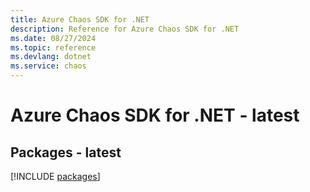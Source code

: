 ```yaml
---
title: Azure Chaos SDK for .NET
description: Reference for Azure Chaos SDK for .NET
ms.date: 08/27/2024
ms.topic: reference
ms.devlang: dotnet
ms.service: chaos
---
```

# Azure Chaos SDK for .NET - latest
## Packages - latest
[!INCLUDE [packages](chaos-index.md)]